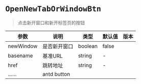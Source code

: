 # `OpenNewTabOrWindowBtn`

> 点击新开窗口和新开标签页的按钮

| 参数      | 说明         | 类型    | 默认值 | 版本 |
| --------- | ------------ | ------- | ------ | ---- |
| newWindow | 是否新开窗口 | boolean | false  |
| basename  | 基准URL      | string  | -      |
| href      | 跳转地址     | string  | -      |
| ……        | antd button  |         |        |
